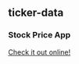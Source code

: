 ## **ticker-data**

### Stock Price App

[Check it out online!](https://share.streamlit.io/ogalvezg/ticker-data/main/app.py)
